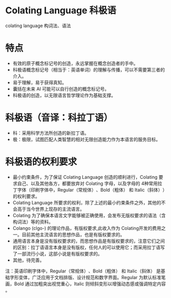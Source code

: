# Colating Language 科极语
colating language 构词法、语法

# 特点
- 有效的原子概念标记号的创造，永远掌握在概念创造者的手中。
- 科极语概念标记号（相当于：英语单词）的理解与传播，可以不需要第三者的介入。
- 易于理解，易于获得真知。
- 囊括在未来 AI 可能可以自行创造的概念标记号。
- 科极语的创造，以无限语言哲学理论作为基础支撑。
  
# 科极语（音译：科拉丁语）
- 科：采用科学方法所创造的新拉丁语。
- 极：极限，试图匹配人类智慧的相对无限创造能力作为本语言的服务目标。

# 科极语的权利要求
- 最小约束条件，为了保证 Colating Language 创造的顺利进行，Colating 要求自己、以及其他各方，都要放弃对 Colating 字母，以及字母的 4种常用拉丁字体（印刷字体中，‌Regular（常规体）‌、‌Bold（粗体）‌ 和 ‌Italic（斜体）‌）的权利要求。 
- Colating Language 所要求的权利，除了上述的最小约束条件之外，其他的不会高于当今世界上现存的主流语言。
- Colating 为了确保本语言文字能够被正确使用，会发布无版权要求的语法（含构词法）等的资料。
- Colango (clgo-) 的理论作品，有版权要求,此收入作为 Colating开发的费用之一。目前其他主流语言的思想作品，也是有版权要求的。
- 通用语言本身是没有版权要求的，而思想作品是有版权要求的，注意它们之间的区别：拉丁语语言本身是没有版权，任何人的可以使用它；而采用拉丁语写了一部流行小说，这部小说是有版权要求的。
- 其他，待完善。

注：英语印刷字体中，‌Regular（常规体）‌、‌Bold（粗体）‌ 和 ‌Italic（斜体）‌ 是基础字形变体，广泛应用于文档排版、设计规范和数字界面。Regular 为默认标准笔画，Bold 通过加粗突出视觉重心，Italic 则倾斜变形以增强动态感或强调特定内容 ‌。
